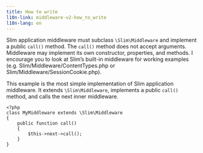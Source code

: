 ```yaml
---
title: How to write
l10n-link: middleware-v2-how_to_write
l10n-lang: en
---
```

Slim application middleware must subclass `\Slim\Middleware` and implement a public `call()` method. The `call()`
method does not accept arguments. Middleware may implement its own constructor, properties, and methods. I encourage
you to look at Slim’s built-in middleware for working examples (e.g. Slim/Middleware/ContentTypes.php or
Slim/Middleware/SessionCookie.php).

This example is the most simple implementation of Slim application middleware. It extends `\Slim\Middleware`,
implements a public `call()` method, and calls the next inner middleware.

    <?php
    class MyMiddleware extends \Slim\Middleware
    {
        public function call()
        {
            $this->next->call();
        }
    }
